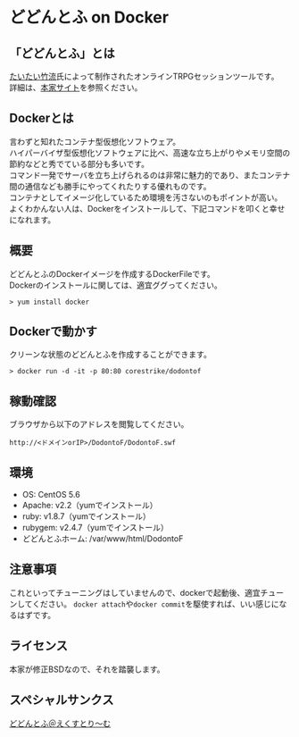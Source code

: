# どどんとふ on Docker
## 「どどんとふ」とは
[たいたい竹流](https://github.com/torgtaitai)氏によって制作されたオンラインTRPGセッションツールです。  
詳細は、[本家サイト](http://www.dodontof.com/index.php)を参照ください。

## Dockerとは
言わずと知れたコンテナ型仮想化ソフトウェア。  
ハイパーバイザ型仮想化ソフトウェアに比べ、高速な立ち上がりやメモリ空間の節約などと秀でている部分も多いです。  
コマンド一発でサーバを立ち上げられるのは非常に魅力的であり、またコンテナ間の通信なども勝手にやってくれたりする優れものです。  
コンテナとしてイメージ化しているため環境を汚さないのもポイントが高い。
よくわかんない人は、Dockerをインストールして、下記コマンドを叩くと幸せになれます。  

## 概要
どどんとふのDockerイメージを作成するDockerFileです。  
Dockerのインストールに関しては、適宜ググってください。  
```
> yum install docker
```

## Dockerで動かす
クリーンな状態のどどんとふを作成することができます。
```
> docker run -d -it -p 80:80 corestrike/dodontof
```

## 稼動確認
ブラウザから以下のアドレスを閲覧してください。
```
http://<ドメインorIP>/DodontoF/DodontoF.swf
```

## 環境
* OS: CentOS 5.6
* Apache: v2.2（yumでインストール）
* ruby: v1.8.7（yumでインストール）
* rubygem: v2.4.7（yumでインストール）
* どどんとふホーム: /var/www/html/DodontoF

## 注意事項
これといってチューニングはしていませんので、dockerで起動後、適宜チューンしてください。
`docker attach`や`docker commit`を駆使すれば、いい感じになるはずです。

## ライセンス
本家が修正BSDなので、それを踏襲します。

## スペシャルサンクス
[どどんとふ＠えくすとり〜む](http://www.dodontof.com)